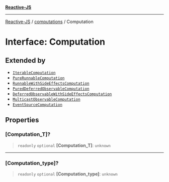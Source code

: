 [**Reactive-JS**](../../README.md)

***

[Reactive-JS](../../README.md) / [computations](../README.md) / Computation

# Interface: Computation

## Extended by

- [`IterableComputation`](../Iterable/interfaces/IterableComputation.md)
- [`PureRunnableComputation`](../../concurrent/Observable/interfaces/PureRunnableComputation.md)
- [`RunnableWithSideEffectsComputation`](../../concurrent/Observable/interfaces/RunnableWithSideEffectsComputation.md)
- [`PuredDeferredObservableComputation`](../../concurrent/Observable/interfaces/PuredDeferredObservableComputation.md)
- [`DeferredObservableWithSideEffectsComputation`](../../concurrent/Observable/interfaces/DeferredObservableWithSideEffectsComputation.md)
- [`MulticastObservableComputation`](../../concurrent/Observable/interfaces/MulticastObservableComputation.md)
- [`EventSourceComputation`](../../events/EventSource/interfaces/EventSourceComputation.md)

## Properties

### \[Computation\_T\]?

> `readonly` `optional` **\[Computation\_T\]**: `unknown`

***

### \[Computation\_type\]?

> `readonly` `optional` **\[Computation\_type\]**: `unknown`
